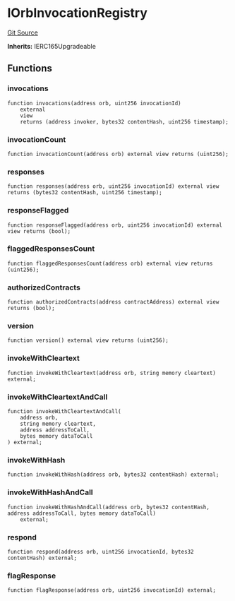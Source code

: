 # IOrbInvocationRegistry
[Git Source](https://github.com/orbland/orb/blob/a97224f7f48993b3e85f6cac56cd5342ebaa9cd0/src/interfaces/IOrbInvocationRegistry.sol)

**Inherits:**
IERC165Upgradeable


## Functions
### invocations


```solidity
function invocations(address orb, uint256 invocationId)
    external
    view
    returns (address invoker, bytes32 contentHash, uint256 timestamp);
```

### invocationCount


```solidity
function invocationCount(address orb) external view returns (uint256);
```

### responses


```solidity
function responses(address orb, uint256 invocationId) external view returns (bytes32 contentHash, uint256 timestamp);
```

### responseFlagged


```solidity
function responseFlagged(address orb, uint256 invocationId) external view returns (bool);
```

### flaggedResponsesCount


```solidity
function flaggedResponsesCount(address orb) external view returns (uint256);
```

### authorizedContracts


```solidity
function authorizedContracts(address contractAddress) external view returns (bool);
```

### version


```solidity
function version() external view returns (uint256);
```

### invokeWithCleartext


```solidity
function invokeWithCleartext(address orb, string memory cleartext) external;
```

### invokeWithCleartextAndCall


```solidity
function invokeWithCleartextAndCall(
    address orb,
    string memory cleartext,
    address addressToCall,
    bytes memory dataToCall
) external;
```

### invokeWithHash


```solidity
function invokeWithHash(address orb, bytes32 contentHash) external;
```

### invokeWithHashAndCall


```solidity
function invokeWithHashAndCall(address orb, bytes32 contentHash, address addressToCall, bytes memory dataToCall)
    external;
```

### respond


```solidity
function respond(address orb, uint256 invocationId, bytes32 contentHash) external;
```

### flagResponse


```solidity
function flagResponse(address orb, uint256 invocationId) external;
```

